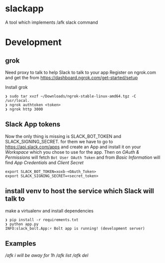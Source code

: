# slackapp
A tool which implements /afk slack command

# Development

## grok

Need proxy to talk to help Slack to talk to your app
Register on ngrok.com and get the <token> from https://dashboard.ngrok.com/get-started/setup

Install grok

```
❯ sudo tar xvzf ~/Downloads/ngrok-stable-linux-amd64.tgz -C /usr/local.
❯ ngrok authtoken <token>
❯ ngrok http 3000
```

## Slack App tokens
Now the only thing is missing is SLACK_BOT_TOKEN and SLACK_SIGNING_SECRET. for them we have to go to https://api.slack.com/apps and create an App and install it on your _Workspace_ which you chose to use for the app.
Then on *OAuth & Permissions* will fetch `Bot User OAuth Token` and from *Basic Information* will find *App Credentials* and *Client Secret*

```
export SLACK_BOT_TOKEN=xoxb-<OAuth_Token>
export SLACK_SIGNING_SECRET=<secret_token>
```

## install venv to host the service which Slack will talk to

make a virtualenv and install dependencies

```
❯ pip install -r requirements.txt
❯ python app.py
INFO:slack_bolt.App:⚡️ Bolt app is running! (development server)
```


## Examples

_/afk i will be away for 1h_
_/afk list_
_/afk del_

